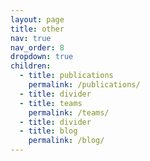 ```yaml
---
layout: page
title: other
nav: true
nav_order: 8
dropdown: true
children:
  - title: publications
    permalink: /publications/
  - title: divider
  - title: teams
    permalink: /teams/
  - title: divider
  - title: blog
    permalink: /blog/
---
```

